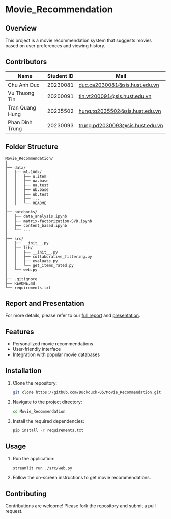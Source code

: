 # Movie_Recommendation

## Overview
This project is a movie recommendation system that suggests movies based on user preferences and viewing history.

## Contributors
| Name            | Student ID | Mail                          |
|-----------------|------------|-------------------------------|
| Chu Anh Duc     | 20230081   | duc.ca2030081@sis.hust.edu.vn |
| Vu Thuong Tin   | 20200091   | tin.vt200091@sis.hust.edu.vn  |
| Tran Quang Hung | 20235502   | hung.tq2035502@sis.hust.edu.vn|
| Phan Dinh Trung | 20230093   | trung.pd2030093@sis.hust.edu.vn|

## Folder Structure
```
Movie_Recommendation/
│
├── data/
│   ├── ml-100k/
│   │   ├── u.item
│   │   ├── ua.base
│   │   ├── ua.test
│   │   ├── ub.base
│   │   ├── ub.test
│   │   ├── ...
│   │   └── README
│
├── notebooks/
│   ├── data_analysis.ipynb
│   ├── matrix-factorization-SVD.ipynb
│   ├── content_based.ipynb
│   └── ...
│
├── src/
│   ├── __init__.py
│   ├── lib/
│   │   ├── __init__.py
│   │   ├── collaborative_filtering.py
│   │   ├── evaluate.py
│   │   └── get_items_rated.py
│   └── web.py
│
├── .gitignore
├── README.md
└── requirements.txt
```

## Report and Presentation
For more details, please refer to our [full report](./presentation%20and%20report/Movie_Recommendation_Report.pdf) and [presentation](./presentation%20and%20report/Movie%20Recommendation.pptx.pdf).

## Features
- Personalized movie recommendations
- User-friendly interface
- Integration with popular movie databases

## Installation
1. Clone the repository:
    ```bash
    git clone https://github.com/Duckduck-05/Movie_Recommendation.git
    ```
2. Navigate to the project directory:
    ```bash
    cd Movie_Recommendation
    ```
3. Install the required dependencies:
    ```bash
    pip install -r requirements.txt
    ```

## Usage
1. Run the application:
    ```bash
    streamlit run ./src/web.py
    ```
2. Follow the on-screen instructions to get movie recommendations.


## Contributing
Contributions are welcome! Please fork the repository and submit a pull request.
